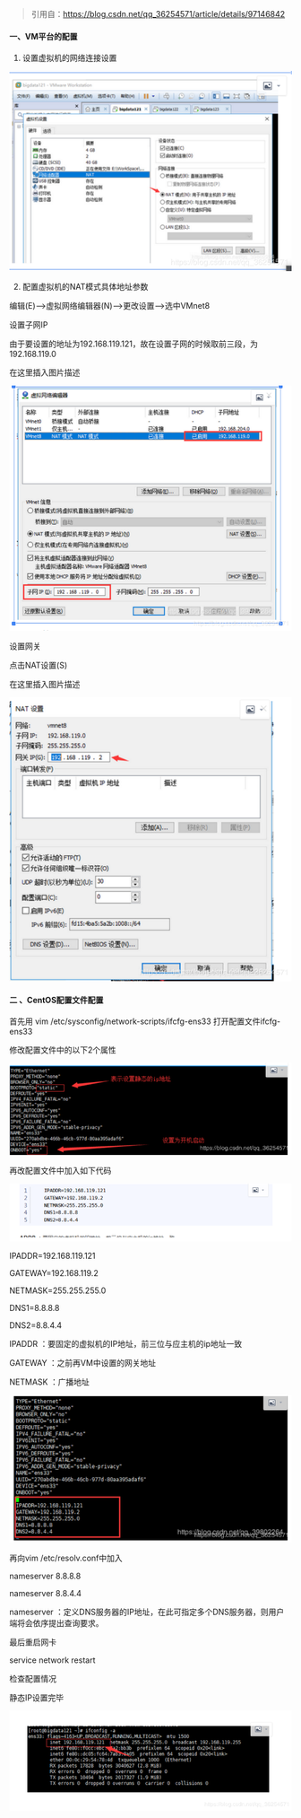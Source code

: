 > 引用自：https://blog.csdn.net/qq_36254571/article/details/97146842

#### 一、VM平台的配置

1. 设置虚拟机的网络连接设置

![](./img/network/1.png)

2. 配置虚拟机的NAT模式具体地址参数

编辑(E)–>虚拟网络编辑器(N)–>更改设置–>选中VMnet8

设置子网IP

由于要设置的地址为192.168.119.121，故在设置子网的时候取前三段，为192.168.119.0

在这里插入图片描述

![](./img/network/2.png)

设置网关

点击NAT设置(S)

在这里插入图片描述

![](./img/network/3.png)

#### 二 、CentOS配置文件配置

首先用 vim /etc/sysconfig/network-scripts/ifcfg-ens33 打开配置文件ifcfg-ens33

修改配置文件中的以下2个属性



![](./img/network/4.png)

再改配置文件中加入如下代码

![](./img/network/5.png)

IPADDR=192.168.119.121

GATEWAY=192.168.119.2

NETMASK=255.255.255.0

DNS1=8.8.8.8

DNS2=8.8.4.4

IPADDR ：要固定的虚拟机的IP地址，前三位与应主机的ip地址一致

GATEWAY ：之前再VM中设置的网关地址

NETMASK ：广播地址

![](./img/network/6.png)

再向vim /etc/resolv.conf中加入

nameserver 8.8.8.8

nameserver 8.8.4.4

nameserver ：定义DNS服务器的IP地址，在此可指定多个DNS服务器，则用户端将会依序提出查询要求。

最后重启网卡

service network restart

检查配置情况

静态IP设置完毕

![](./img/network/7.png)